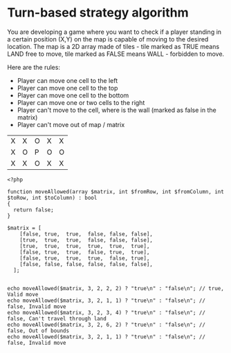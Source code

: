 # Turn-based strategy algorithm

You are developing a game where you want to check if a player standing in a certain position (X,Y) on the map is capable of moving to the desired location. The map is a 2D array made of tiles - tile marked as TRUE means LAND free to move, tile marked as FALSE means WALL - forbidden to move.

Here are the rules:
- Player can move one cell to the left
- Player can move one cell to the top
- Player can move one cell to the bottom
- Player can move one or two cells to the right
- Player can't move to the cell, where is the wall (marked as false in the matrix)
- Player can't move out of map / matrix


|  |  |  |  |  |
|---|---|---|---|---|
| X | X | O | X | X |
| X | O | P | O | O |
| X | X | O | X | X |

```
<?php

function moveAllowed(array $matrix, int $fromRow, int $fromColumn, int $toRow, int $toColumn) : bool
{
  return false;
}

$matrix = [
    [false, true,  true,  false, false, false],
    [true,  true,  true,  false, false, false],
    [true,  true,  true,  true,  true,  true],
    [false, true,  true,  false, true,  true],
    [false, true,  true,  true,  false, true],
    [false, false, false, false, false, false],
  ];
  

echo moveAllowed($matrix, 3, 2, 2, 2) ? "true\n" : "false\n"; // true, Valid move
echo moveAllowed($matrix, 3, 2, 1, 1) ? "true\n" : "false\n"; // false, Invalid move
echo moveAllowed($matrix, 3, 2, 3, 4) ? "true\n" : "false\n"; // false, Can't travel through land
echo moveAllowed($matrix, 3, 2, 6, 2) ? "true\n" : "false\n"; // false, Out of bounds
echo moveAllowed($matrix, 3, 2, 1, 1) ? "true\n" : "false\n"; // false, Invalid move
```
